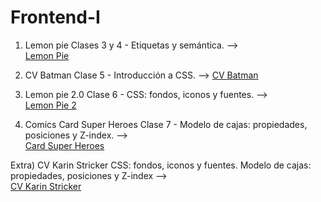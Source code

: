 # Frontend-I

1) Lemon pie
Clases 3 y 4 - Etiquetas y semántica. -->  
[Lemon Pie](https://strickerkarin.github.io/Frontend-I/LemonPie/index.html) 

2) CV Batman
Clase 5 - Introducción a CSS. --> 
 [CV Batman](https://strickerkarin.github.io/Frontend-I/CVBatman/index.html)

3) Lemon pie 2.0
Clase 6 - CSS: fondos, iconos y fuentes. -->  
[Lemon Pie 2](https://strickerkarin.github.io/Frontend-I/LemonPie2/index.html)


4) Comics Card Super Heroes
Clase 7 - Modelo de cajas: propiedades, posiciones y Z-index. -->  
[Card Super Heroes](https://strickerkarin.github.io/Frontend-I/CardSuperHeroes/index.html)

Extra) CV Karin Stricker
CSS: fondos, iconos y fuentes. 
Modelo de cajas: propiedades, posiciones y Z-index -->  
[CV Karin Stricker](https://strickerkarin.github.io/Frontend-I/CVKarinStricker/index.html)
